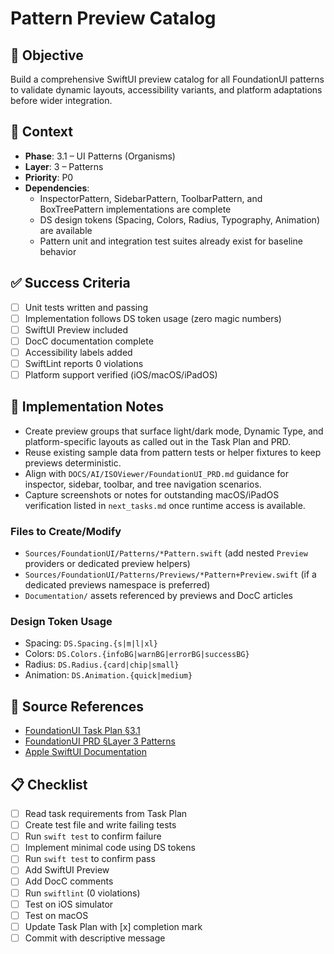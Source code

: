 # Pattern Preview Catalog

## 🎯 Objective
Build a comprehensive SwiftUI preview catalog for all FoundationUI patterns to validate dynamic layouts, accessibility variants, and platform adaptations before wider integration.

## 🧩 Context
- **Phase**: 3.1 – UI Patterns (Organisms)
- **Layer**: 3 – Patterns
- **Priority**: P0
- **Dependencies**:
  - InspectorPattern, SidebarPattern, ToolbarPattern, and BoxTreePattern implementations are complete
  - DS design tokens (Spacing, Colors, Radius, Typography, Animation) are available
  - Pattern unit and integration test suites already exist for baseline behavior

## ✅ Success Criteria
- [ ] Unit tests written and passing
- [ ] Implementation follows DS token usage (zero magic numbers)
- [ ] SwiftUI Preview included
- [ ] DocC documentation complete
- [ ] Accessibility labels added
- [ ] SwiftLint reports 0 violations
- [ ] Platform support verified (iOS/macOS/iPadOS)

## 🔧 Implementation Notes
- Create preview groups that surface light/dark mode, Dynamic Type, and platform-specific layouts as called out in the Task Plan and PRD.
- Reuse existing sample data from pattern tests or helper fixtures to keep previews deterministic.
- Align with `DOCS/AI/ISOViewer/FoundationUI_PRD.md` guidance for inspector, sidebar, toolbar, and tree navigation scenarios.
- Capture screenshots or notes for outstanding macOS/iPadOS verification listed in `next_tasks.md` once runtime access is available.

### Files to Create/Modify
- `Sources/FoundationUI/Patterns/*Pattern.swift` (add nested `Preview` providers or dedicated preview helpers)
- `Sources/FoundationUI/Patterns/Previews/*Pattern+Preview.swift` (if a dedicated previews namespace is preferred)
- `Documentation/` assets referenced by previews and DocC articles

### Design Token Usage
- Spacing: `DS.Spacing.{s|m|l|xl}`
- Colors: `DS.Colors.{infoBG|warnBG|errorBG|successBG}`
- Radius: `DS.Radius.{card|chip|small}`
- Animation: `DS.Animation.{quick|medium}`

## 🧠 Source References
- [FoundationUI Task Plan §3.1](../../../DOCS/AI/ISOViewer/FoundationUI_TaskPlan.md)
- [FoundationUI PRD §Layer 3 Patterns](../../../DOCS/AI/ISOViewer/FoundationUI_PRD.md)
- [Apple SwiftUI Documentation](https://developer.apple.com/documentation/swiftui)

## 📋 Checklist
- [ ] Read task requirements from Task Plan
- [ ] Create test file and write failing tests
- [ ] Run `swift test` to confirm failure
- [ ] Implement minimal code using DS tokens
- [ ] Run `swift test` to confirm pass
- [ ] Add SwiftUI Preview
- [ ] Add DocC comments
- [ ] Run `swiftlint` (0 violations)
- [ ] Test on iOS simulator
- [ ] Test on macOS
- [ ] Update Task Plan with [x] completion mark
- [ ] Commit with descriptive message
